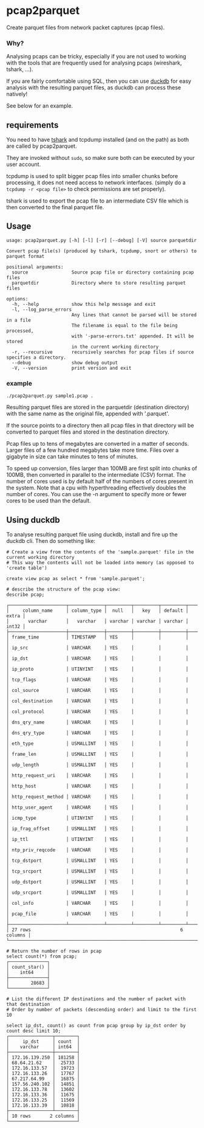# pcap2parquet
Create parquet files from network packet captures (pcap files).

### Why?
Analysing pcaps can be tricky, especially if you are not used to working with the tools that are frequently used for analysing pcaps (wireshark, tshark, ...).

If you are fairly comfortable using SQL, then you can use [duckdb](https://duckdb.org/) for easy analysis with the resulting parquet files, as duckdb can process these natively!

See below for an example.

## requirements
You need to have [tshark](https://tshark.dev/) and tcpdump installed (and on the path) as both are called by pcap2parquet.

They are invoked without `sudo`, so make sure both can be executed by your user account. 

tcpdump is used to split bigger pcap files into smaller chunks before processing, it does not need access to network interfaces.
(simply do a `tcpdump -r <pcap file>` to check permissions are set properly).

tshark is used to export the pcap file to an intermediate CSV file which is then converted to the final parquet file.
## Usage

```commandline
usage: pcap2parquet.py [-h] [-l] [-r] [--debug] [-V] source parquetdir

Convert pcap file(s) (produced by tshark, tcpdump, snort or others) to parquet format

positional arguments:
  source                Source pcap file or directory containing pcap files
  parquetdir            Directory where to store resulting parquet files

options:
  -h, --help            show this help message and exit
  -l, --log_parse_errors
                        Any lines that cannot be parsed will be stored in a file
                        The filename is equal to the file being processed, 
                        with '-parse-errors.txt' appended. It will be stored
                        in the current working directory
  -r, --recursive       recursively searches for pcap files if source specifies a directory.
  --debug               show debug output
  -V, --version         print version and exit
```

### example
```commandline
./pcap2parquet.py sample1.pcap .
```

Resulting parquet files are stored in the parquetdir (destination directory) with the same name as the original file, appended with '.parquet'.

If the source points to a directory then all pcap files in that directory will be converted to parquet files and stored in the destination directory.

Pcap files up to tens of megabytes are converted in a matter of seconds. Larger files of a few hundred megabytes take more time. Files over a gigabyte in size can take minutes to tens of minutes.

To speed up conversion, files larger than 100MB are first split into chunks of 100MB, then converted in parallel to the intermediate (CSV) format. The number of cores used is by default half of the numbers of cores present in the system. Note that a cpu with hyperthreading effectively doubles the number of cores. You can use the -n argument to specify more or fewer cores to be used than the default.

## Using duckdb

To analyse resulting parquet file using duckdb, install and fire up the duckdb cli.
Then do something like:

```commandline
# Create a view from the contents of the 'sample.parquet' file in the current working directory
# This way the contents will not be loaded into memory (as opposed to 'create table')

create view pcap as select * from 'sample.parquet';

# describe the structure of the pcap view:
describe pcap;

┌─────────────────────┬─────────────┬─────────┬─────────┬─────────┬───────┐
│     column_name     │ column_type │  null   │   key   │ default │ extra │
│       varchar       │   varchar   │ varchar │ varchar │ varchar │ int32 │
├─────────────────────┼─────────────┼─────────┼─────────┼─────────┼───────┤
│ frame_time          │ TIMESTAMP   │ YES     │         │         │       │
│ ip_src              │ VARCHAR     │ YES     │         │         │       │
│ ip_dst              │ VARCHAR     │ YES     │         │         │       │
│ ip_proto            │ UTINYINT    │ YES     │         │         │       │
│ tcp_flags           │ VARCHAR     │ YES     │         │         │       │
│ col_source          │ VARCHAR     │ YES     │         │         │       │
│ col_destination     │ VARCHAR     │ YES     │         │         │       │
│ col_protocol        │ VARCHAR     │ YES     │         │         │       │
│ dns_qry_name        │ VARCHAR     │ YES     │         │         │       │
│ dns_qry_type        │ VARCHAR     │ YES     │         │         │       │
│ eth_type            │ USMALLINT   │ YES     │         │         │       │
│ frame_len           │ USMALLINT   │ YES     │         │         │       │
│ udp_length          │ USMALLINT   │ YES     │         │         │       │
│ http_request_uri    │ VARCHAR     │ YES     │         │         │       │
│ http_host           │ VARCHAR     │ YES     │         │         │       │
│ http_request_method │ VARCHAR     │ YES     │         │         │       │
│ http_user_agent     │ VARCHAR     │ YES     │         │         │       │
│ icmp_type           │ UTINYINT    │ YES     │         │         │       │
│ ip_frag_offset      │ USMALLINT   │ YES     │         │         │       │
│ ip_ttl              │ UTINYINT    │ YES     │         │         │       │
│ ntp_priv_reqcode    │ VARCHAR     │ YES     │         │         │       │
│ tcp_dstport         │ USMALLINT   │ YES     │         │         │       │
│ tcp_srcport         │ USMALLINT   │ YES     │         │         │       │
│ udp_dstport         │ USMALLINT   │ YES     │         │         │       │
│ udp_srcport         │ USMALLINT   │ YES     │         │         │       │
│ col_info            │ VARCHAR     │ YES     │         │         │       │
│ pcap_file           │ VARCHAR     │ YES     │         │         │       │
├─────────────────────┴─────────────┴─────────┴─────────┴─────────┴───────┤
│ 27 rows                                                       6 columns │
└─────────────────────────────────────────────────────────────────────────┘

# Return the number of rows in pcap
select count(*) from pcap;
┌──────────────┐
│ count_star() │
│    int64     │
├──────────────┤
│        28683 │
└──────────────┘

# List the different IP destinations and the number of packet with that destination
# Order by number of packets (descending order) and limit to the first 10

select ip_dst, count() as count from pcap group by ip_dst order by count desc limit 10;
┌────────────────┬────────┐
│     ip_dst     │ count  │
│    varchar     │ int64  │
├────────────────┼────────┤
│ 172.16.139.250 │ 181258 │
│ 68.64.21.62    │  25733 │
│ 172.16.133.57  │  19723 │
│ 172.16.133.26  │  17767 │
│ 67.217.64.99   │  16875 │
│ 157.56.240.102 │  14851 │
│ 172.16.133.78  │  13602 │
│ 172.16.133.36  │  11675 │
│ 172.16.133.25  │  11569 │
│ 172.16.133.39  │  10818 │
├────────────────┴────────┤
│ 10 rows       2 columns │
└─────────────────────────┘
```

